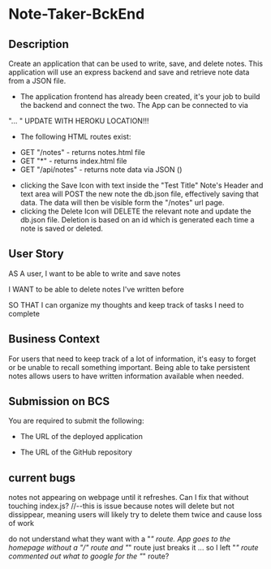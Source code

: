# Note-Taker-BckEnd


## Description

Create an application that can be used to write, save, and delete notes. This application will use an express backend and save and retrieve note data from a JSON file.

* The application frontend has already been created, it's your job to build the backend and connect the two.
The App can be connected to via 

"... " UPDATE WITH HEROKU LOCATION!!!

* The following HTML routes exist:
- GET "/notes" - returns notes.html file
- GET "*" - returns index.html file
- GET "/api/notes" - returns note data via JSON ()
+ clicking the Save Icon with text inside the "Test Title" Note's Header and text area will POST the new note the db.json file, effectively saving that data. The data will then be visible form the "/notes" url page.
+ clicking the Delete Icon will DELETE the relevant note and update the db.json file. Deletion is based on an id which is generated each time a note is saved or deleted.




## User Story

AS A user, I want to be able to write and save notes

I WANT to be able to delete notes I've written before

SO THAT I can organize my thoughts and keep track of tasks I need to complete

## Business Context

For users that need to keep track of a lot of information, it's easy to forget or be unable to recall something important. Being able to take persistent notes allows users to have written information available when needed.





## Submission on BCS

You are required to submit the following:

* The URL of the deployed application

* The URL of the GitHub repository

## current bugs

notes not appearing on webpage until it refreshes. Can I fix that without touching index.js?
//--this is issue because notes will delete but not dissippear, meaning users will likely try to delete them twice and cause loss of work

do not understand what they want with a "*" route. App goes to the homepage without a "/" route and "*" route just breaks it
... so I left "*" route commented out
what to google for the "*" route?
